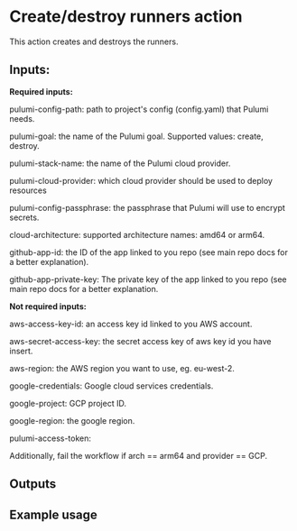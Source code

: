 # Create/destroy runners action

This action creates and destroys the runners.

## Inputs: 

**Required inputs:**

pulumi-config-path: path to project's config (config.yaml) that Pulumi needs.

pulumi-goal: the name of the Pulumi goal. Supported values: create, destroy.

pulumi-stack-name: the name of the Pulumi cloud provider.

pulumi-cloud-provider: which cloud provider should be used to deploy resources

pulumi-config-passphrase: the passphrase that Pulumi will use to encrypt secrets.

cloud-architecture: supported architecture names: amd64 or arm64.

github-app-id: the ID of the app linked to you repo (see main repo docs for a better explanation).

github-app-private-key: The private key of the app linked to you repo (see main repo docs for a better explanation.


**Not required inputs:**

aws-access-key-id: an access key id linked to you AWS account.

aws-secret-access-key: the secret access key of aws key id you have insert.

aws-region: the AWS region you want to use, eg. eu-west-2.

google-credentials: Google cloud services credentials.

google-project: GCP project ID.

google-region: the google region.

pulumi-access-token:


Additionally, fail the workflow if arch == arm64 and provider == GCP.

## Outputs


## Example usage
